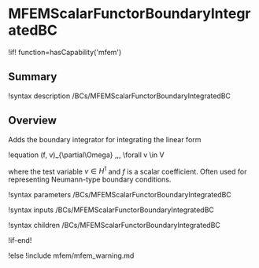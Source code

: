 # MFEMScalarFunctorBoundaryIntegratedBC

!if! function=hasCapability('mfem')

## Summary

!syntax description /BCs/MFEMScalarFunctorBoundaryIntegratedBC

## Overview

Adds the boundary integrator for integrating the linear form

!equation
(f, v)_{\partial\Omega} \,\,\, \forall v \in V

where the test variable $v \in H^1$ and $f$ is a scalar coefficient. Often used for representing
Neumann-type boundary conditions.

!syntax parameters /BCs/MFEMScalarFunctorBoundaryIntegratedBC

!syntax inputs /BCs/MFEMScalarFunctorBoundaryIntegratedBC

!syntax children /BCs/MFEMScalarFunctorBoundaryIntegratedBC

!if-end!

!else
!include mfem/mfem_warning.md
